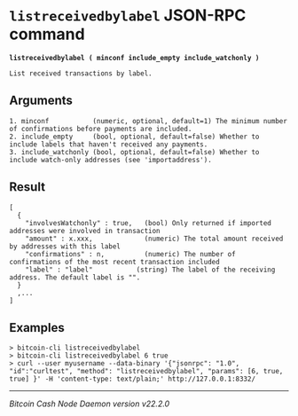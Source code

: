 `listreceivedbylabel` JSON-RPC command
======================================

**`listreceivedbylabel ( minconf include_empty include_watchonly )`**

```
List received transactions by label.
```

Arguments
---------

```
1. minconf           (numeric, optional, default=1) The minimum number of confirmations before payments are included.
2. include_empty     (bool, optional, default=false) Whether to include labels that haven't received any payments.
3. include_watchonly (bool, optional, default=false) Whether to include watch-only addresses (see 'importaddress').
```

Result
------

```
[
  {
    "involvesWatchonly" : true,   (bool) Only returned if imported addresses were involved in transaction
    "amount" : x.xxx,             (numeric) The total amount received by addresses with this label
    "confirmations" : n,          (numeric) The number of confirmations of the most recent transaction included
    "label" : "label"           (string) The label of the receiving address. The default label is "".
  }
  ,...
]
```

Examples
--------

```
> bitcoin-cli listreceivedbylabel
> bitcoin-cli listreceivedbylabel 6 true
> curl --user myusername --data-binary '{"jsonrpc": "1.0", "id":"curltest", "method": "listreceivedbylabel", "params": [6, true, true] }' -H 'content-type: text/plain;' http://127.0.0.1:8332/
```

***

*Bitcoin Cash Node Daemon version v22.2.0*

